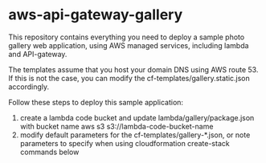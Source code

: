 # aws-api-gateway-gallery
This repository contains everything you need to deploy a sample photo gallery web application,
using AWS managed services, including lambda and API-gateway.

The templates assume that you host your domain DNS using AWS route 53.  If this is not the case,
you can modify the cf-templates/gallery.static.json accordingly.

Follow these steps to deploy this sample application:
1. create a lambda code bucket and update lambda/gallery/package.json with bucket name
    aws s3 s3://lambda-code-bucket-name
1. modify default parameters for the cf-templates/gallery-*.json, or note parameters to specify when using cloudformation create-stack commands below


